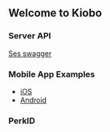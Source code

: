 ## Welcome to Kiobo



### Server API

[Ses swagger](https://api.kiobo.co/swagger-ui.html)

### Mobile App Examples
* [iOS](http://developers.kiobo.co/mobile-app-example-ios.html)
* [Android](http://developers.kiobo.co/mobile-app-example-android.html)

### PerkID


